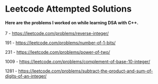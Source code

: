 # Leetcode Attempted Solutions

#### Here are the problems I worked on while learning DSA with C++.

7 - https://leetcode.com/problems/reverse-integer/

191 - https://leetcode.com/problems/number-of-1-bits/

231 - https://leetcode.com/problems/power-of-two/

1009 - https://leetcode.com/problems/complement-of-base-10-integer/

1281 - https://leetcode.com/problems/subtract-the-product-and-sum-of-digits-of-an-integer/
